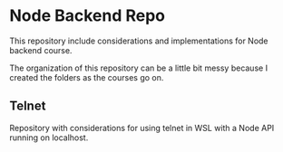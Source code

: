 # Node Backend Repo

This repository include considerations and implementations for Node backend course.

The organization of this repository can be a little bit messy because I created the folders as the courses go on.  

## Telnet

Repository with considerations for using telnet in WSL with a Node API running on localhost.